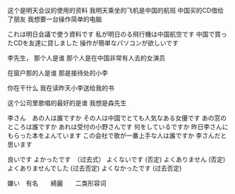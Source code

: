 这个是明天会议的使用的资料
我明天乘坐的飞机是中国的航班
中国买的CD借给了朋友
我想要一台操作简单的电脑

これは明日会議で使う資料です
私が明日のる飛行機は中国航空です
中国で買ったCDを友達に貸しました
操作が簡単なパソコンが欲しいです


李先生， 那个人是谁
那个人是在中国非常有人去的女演员

在窗户那的人是谁
那是接待处的小李

你在干什么
我在读昨天小李送给我的书

这个公司里歌唱的最好的是谁
我想是森先生

李さん　あの人は誰ですか
その人は中国でとても人気なある女優です
あの窓のところは誰ですか
あれは受付の小野さんです
何をしているですか
昨日李さんにもらった本をよんています
この会社で歌が一番上手な人は誰ですか
李さんだと思います

良いです
よかったです　（过去式）
よくないです (否定)
よくありません (否定)
よくありませんでした (过去否定)
よくなかったです (过去否定)

嫌い　有名　　綺麗　　二类形容词